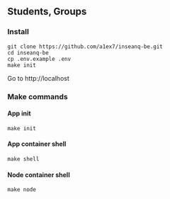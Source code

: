 ## Students, Groups

### Install

```
git clone https://github.com/a1ex7/inseanq-be.git
cd inseanq-be
cp .env.example .env
make init
```
Go to http://localhost

### Make commands
#### App init

```
make init
```

#### App container shell
```
make shell
```

#### Node container shell
```
make node
```

